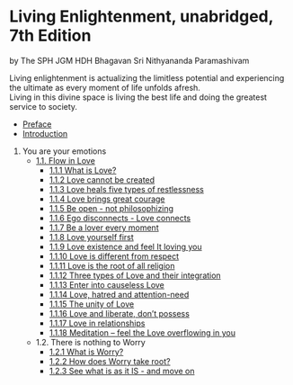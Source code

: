 # Living Enlightenment, unabridged, 7th Edition
by The SPH JGM HDH Bhagavan Sri Nithyananda Paramashivam

Living enlightenment is actualizing the limitless potential and experiencing the ultimate as every moment of life unfolds afresh.  
Living in this divine space is living the best life and doing the greatest service to society.

- [Preface](Preface.md)
- [Introduction](Introduction.md)
    
1. You are your emotions
    - [1.1. Flow in Love](1.1.flow-in-love/1.1.0.flow-in-love.md)
        - [1.1.1 What is Love?](1.1.flow-in-love/1.1.01.what-is-love.md)
        - [1.1.2 Love cannot be created](1.1.flow-in-love/1.1.02.love-cannot-be-created.md)
        - [1.1.3 Love heals five types of restlessness](1.1.flow-in-love/1.1.03.love-heals-five-types-of-restlessness.md)
        - [1.1.4 Love brings great courage](1.1.flow-in-love/1.1.04.love-brings-great-courage.md)
        - [1.1.5 Be open - not philosophizing](1.1.flow-in-love/1.1.05.be-open-not-philosophizing.md)
        - [1.1.6 Ego disconnects - Love connects](1.1.flow-in-love/1.1.06.ego-disconnects-love-connects.md)
        - [1.1.7 Be a lover every moment](1.1.flow-in-love/1.1.07.be-a-lover-every-moment.md)
        - [1.1.8 Love yourself first](1.1.flow-in-love/1.1.08.love-yourself-first.md)
        - [1.1.9 Love existence and feel It loving you](1.1.flow-in-love/1.1.09.love-existence-and-feel-it-loving-you.md)
        - [1.1.10 Love is different from respect](1.1.flow-in-love/1.1.10.love-is-different-from-respect.md)
        - [1.1.11 Love is the root of all religion](1.1.flow-in-love/1.1.11.love-is-the-root-of-all-religion.md)
        - [1.1.12 Three types of Love and their integration](1.1.flow-in-love/1.1.12.three-types-of-love-and-their-integration.md)
        - [1.1.13 Enter into causeless Love](1.1.flow-in-love/1.1.13.enter-into-causeless-love.md)
        - [1.1.14 Love, hatred and attention-need](1.1.flow-in-love/1.1.14.love-hatred-and-attention-need.md)
        - [1.1.15 The unity of Love](1.1.flow-in-love/1.1.15.the-unity-of-love.md)
        - [1.1.16 Love and liberate, don’t possess](1.1.flow-in-love/1.1.16.love-and-liberate-do-not-possess.md)
        - [1.1.17 Love in relationships](1.1.flow-in-love/1.1.17.love-in-relationships.md)
        - [1.1.18 Meditation – feel the Love overflowing in you](1.1.flow-in-love/1.1.18.meditation-feel-the-love-overflowing-in-you.md)
    - 1.2. There is nothing to Worry
        -  [1.2.1 What is Worry?](1.2.there-is-nothing-to-worry/1.2.1.what-is-worry.md)
        -  [1.2.2 How  does Worry take root?](1.2.there-is-nothing-to-worry/1.2.2.how-does-worry-take-root.md)
        -  [1.2.3 See what is as it IS - and move on](1.2.there-is-nothing-to-worry/1.2.3.see-what-is-as-it-is-and-move-on.md)

